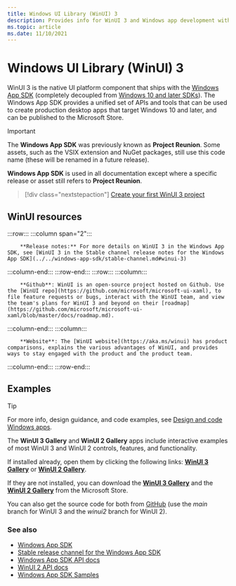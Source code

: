 ```yaml
---
title: Windows UI Library (WinUI) 3
description: Provides info for WinUI 3 and Windows app development with the Windows App SDK. 
ms.topic: article
ms.date: 11/10/2021
---
```


# Windows UI Library (WinUI) 3

WinUI 3 is the native UI platform component that ships with the [Windows App SDK](../../windows-app-sdk/index.md) (completely decoupled from [Windows 10 and later SDKs](https://developer.microsoft.com/windows/downloads/windows-10-sdk/)). The Windows App SDK provides a unified set of APIs and tools that can be used to create production desktop apps that target Windows 10 and later, and can be published to the Microsoft Store.

> [!Important]
> The **Windows App SDK** was previously known as **Project Reunion**. Some assets, such as the VSIX extension and NuGet packages, still use this code name (these will be renamed in a future release).
>
>**Windows App SDK** is used in all documentation except where a specific release or asset still refers to **Project Reunion**.

> [!div class="nextstepaction"]
> [Create your first WinUI 3 project](create-your-first-winui3-app.md)

## WinUI resources

:::row:::
   :::column span="2":::

        **Release notes:** For more details on WinUI 3 in the Windows App SDK, see [WinUI 3 in the Stable channel release notes for the Windows App SDK](../../windows-app-sdk/stable-channel.md#winui-3)

   :::column-end:::
:::row-end:::
:::row:::
   :::column:::

        **Github**: WinUI is an open-source project hosted on Github. Use the [WinUI repo](https://github.com/microsoft/microsoft-ui-xaml), to file feature requests or bugs, interact with the WinUI team, and view the team's plans for WinUI 3 and beyond on their [roadmap](https://github.com/microsoft/microsoft-ui-xaml/blob/master/docs/roadmap.md).

   :::column-end:::
   :::column:::

        **Website**: The [WinUI website](https://aka.ms/winui) has product comparisons, explains the various advantages of WinUI, and provides ways to stay engaged with the product and the product team.

   :::column-end:::
:::row-end:::

## Examples

> [!TIP]
> For more info, design guidance, and code examples, see [Design and code Windows apps](../../design/index.md).
>
> The **WinUI 3 Gallery** and **WinUI 2 Gallery** apps include interactive examples of most WinUI 3 and WinUI 2 controls, features, and functionality.
>
> If installed already, open them by clicking the following links: [**WinUI 3 Gallery**](winui3gallery:/item/AnimatedIcon) or [**WinUI 2 Gallery**](winui2gallery:/item/AnimatedIcon).
>
> If they are not installed, you can download the [**WinUI 3 Gallery**](https://www.microsoft.com/store/productId/9P3JFPWWDZRC) and the [**WinUI 2 Gallery**](https://www.microsoft.com/store/productId/9MSVH128X2ZT) from the Microsoft Store.
>
> You can also get the source code for both from [GitHub](https://github.com/Microsoft/WinUI-Gallery) (use the *main* branch for WinUI 3 and the *winui2* branch for WinUI 2).

### See also

- [Windows App SDK](../../windows-app-sdk/index.md)
- [Stable release channel for the Windows App SDK](../../windows-app-sdk/stable-channel.md)
- [Windows App SDK API docs](/windows/windows-app-sdk/api/winrt/)
- [WinUI 2 API docs](/windows/winui/api/)
- [Windows App SDK Samples](https://github.com/microsoft/WindowsAppSDK-Samples)
